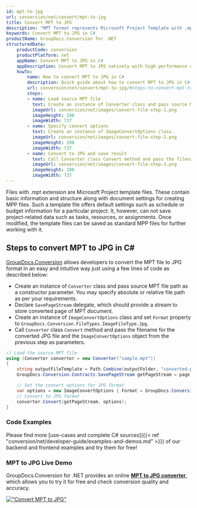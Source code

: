 ```yaml
---
id: mpt-to-jpg
url: conversion/net/convert/mpt-to-jpg
title: Convert MPT to JPG
description: "MPT format represents Microsoft Project Template with .mpt extension. Learn how to convert MPT to JPG file programmatically in C# language using GroupDocs.Conversion for .NET library."
keywords: Convert MPT to JPG in C#
productName: GroupDocs.Conversion for .NET
structuredData:
    productCode: conversion
    productPlatform: net
    appName: Convert MPT to JPG in C#
    appDescription: Convert MPT to JPG natively with high performance using C# language and server side GroupDocs.Conversion for .NET APIs, without the use of any software like Microsoft or Open Office.
    howTo:
        name: How to convert MPT to JPG in C# 
        description: Quick guide about how to convert MPT to JPG in C# with high performance and accuracy.
        url: conversion/net/convert/mpt-to-jpg/#steps-to-convert-mpt-to-jpg-in-c
        steps:
        - name: Load source MPT file 
          text: Create an instance of Converter class and pass source MPT file path as a constructor parameter. You may specify absolute or relative file path as per your requirements. 
          imageUrl: conversion/net/images/convert-file-step-1.png
          imageHeight: 196
          imageWidth: 737
        - name: Specify convert options 
          text: Create an instance of ImageConvertOptions class.
          imageUrl: conversion/net/images/convert-file-step-2.png
          imageHeight: 196
          imageWidth: 737
        - name: Convert to JPG and save result 
          text: Call Converter class Convert method and pass the filename for the converted HTML file and the ImageConvertOptions object from the previous step as parameters.
          imageUrl: conversion/net/images/convert-file-step-3.png
          imageHeight: 196
          imageWidth: 737
---
```


Files with .mpt extension are Microsoft Project template files. These contain basic information and structure along with document settings for creating MPP files. Such a template file offers default settings such as schedule or budget information for a particular project. It, however, can not save project-related data such as tasks, resources, or assignments. Once modified, the template files can be saved as standard MPP files for further working with it.

## Steps to convert MPT to JPG in C#

[GroupDocs.Conversion](https://products.groupdocs.com/conversion/net) allows developers to convert the MPT file to JPG format in an easy and intuitive way just using a few lines of code as described below:

* Create an instance of `Converter` class and pass source MPT file path as a constructor parameter. You may specify absolute or relative file path as per your requirements. 
* Declare `SavePageStream` delegate, which should provide a stream to store converted page of MPT document.
* Create an instance of `ImageConvertOptions` class and set `Format` property to `GroupDocs.Conversion.FileTypes.ImageFileType.Jpg`.
* Call `Converter` class `Convert` method and pass the filename for the converted JPG file and the `ImageConvertOptions` object from the previous step as parameters.

```csharp
// Load the source MPT file
using (Converter converter = new Converter("sample.mpt"))
{
    string outputFileTemplate = Path.Combine(outputFolder, "converted-page-{0}.jpg");
    GroupDocs.Conversion.Contracts.SavePageStream getPageStream = page => new FileStream(string.Format(outputFileTemplate, page), FileMode.Create);

    // Set the convert options for JPG format
    var options = new ImageConvertOptions { Format = GroupDocs.Conversion.FileTypes.ImageFileType.Jpg };   
    // Convert to JPG format
    converter.Convert(getPageStream, options);
}
```

### Code Examples

Please find more [use-cases and complete C# sources]({{< ref "conversion/net/developer-guide/examples-and-demos.md" >}}) of our backend and frontend examples and try them for free!

### MPT to JPG Live Demo

GroupDocs.Conversion for .NET provides an online [**MPT to JPG converter**](https://products.groupdocs.app/conversion/mpt-to-jpg), which allows you to try it for free and check conversion quality and accuracy.

[!["Convert MPT to JPG"](conversion/net/images/convert-to-jpg/convert-mpt-to-jpg.png)](https://products.groupdocs.app/conversion/mpt-to-jpg)